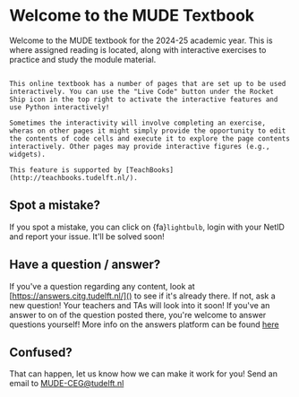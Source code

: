# Welcome to the MUDE Textbook

Welcome to the MUDE textbook for the 2024-25 academic year. This is where assigned reading is located, along with interactive exercises to practice and study the module material.

````{admonition} Interactive Pages---Use Python in your Browser!
    
This online textbook has a number of pages that are set up to be used interactively. You can use the "Live Code" button under the Rocket Ship icon in the top right to activate the interactive features and use Python interactively!

Sometimes the interactivity will involve completing an exercise, wheras on other pages it might simply provide the opportunity to edit the contents of code cells and execute it to explore the page contents interactively. Other pages may provide interactive figures (e.g., widgets).

This feature is supported by [TeachBooks](http://teachbooks.tudelft.nl/).

````

## Spot a mistake?
If you spot a mistake, you can click on {fa}`lightbulb`, login with your NetID and report your issue. It'll be solved soon!

## Have a question / answer?
If you've a question regarding any content, look at [https://answers.citg.tudelft.nl/]() to see if it's already there. If not, ask a new question! Your teachers and TAs will look into it soon! If you've an answer to on of the question posted there, you're welcome to answer questions yourself! More info on the answers platform can be found [here](https://mude.citg.tudelft.nl/2024/info/#answers-platform)

## Confused?
That can happen, let us know how we can make it work for you! Send an email to [MUDE-CEG@tudelft.nl](mailto:MUDE-CEG@tudelft.nl)